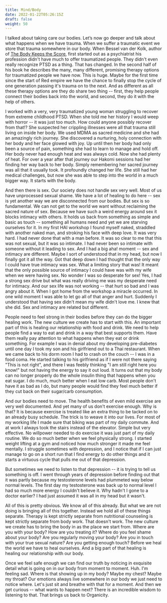 ```yaml
---
title: Mind/Body
date: 2022-01-22T05:26:15Z
draft: false
weight: 50
---
```

I talked about taking care our bodies. Let’s now go deeper and talk about what happens when we have trauma. When we suffer a traumatic event we store that trauma somewhere in our body. When Bessel van der Kolk, author of [The Body Keeps the Score][1], first started out as a psychiatrist his profession didn't have much to offer traumatized people. They didn't even really recognize PTSD as a thing. That has changed. In the second half of his book he describes the many, many different, promising therapy options for traumatized people we have now. This is huge. Maybe for the first time since the start of Red empire we have the chance to finally stop the cycle of one generation passing it's trauma on to the next. And as different as all these therapy options are they do share two thing -- first, they help people connect their bodies back into the world, and second, they do it with the help of others.

I worked with a very, very traumatized young woman struggling to recover from extreme childhood PTSD. When she told me her history I would weep with horror -- it was just too much. How could anyone possibly recover from that!? She suspected her crippling illnesses were all that trauma still living on inside her body. We used MDMA as sacred medicine and she had an amazingly rich journey. She discovered a nurturing, holy connection with her body and her face glowed with joy. Up until then her body had only been a source of pain, something she had to learn to manage and hold off. Her body never had enough heat and was always cold. Now she had plenty of heat. For over a year after that journey our Hakomi sessions had her finding her way back to her body. Simply remembering her sacred journey was all that it usually took. It profoundly changed her life. She still had her medical challenges, but now she was able to step into the world in a much bigger way. It starts with the body.

And then there is sex. Our society does not handle sex very well. Most of us have unprocessed sexual shame. We have a lot of healing to do here -- sex is yet another way we are disconnected from our bodies. But sex is so fundamental. We can not get to the world we want without reclaiming the sacred nature of sex. Because we have such a weird energy around sex it blocks intimacy with others. It holds us back from something as simple and basic as touch -- something all humans need and yet we are starving ourselves for it. In my first HAI workshop I found myself naked, straddled with another naked man, and stroking his face with deep love. It was very hard. I had never done that with a man before. It was so clear to me that this was not sexual, but it was so intimate. I had never been so intimate with someone without it leading to sex. And I had a big aha! moment -- sex and intimacy are different. Maybe I sort of understood that in my head, but now I finally got it all the way. Got that deep down I had thought that the only way I could have true intimacy was sex. What a limiting story that was! It meant that the only possible source of intimacy I could have was with my wife when we were having sex. No wonder I was so desperate for sex! Yes, I had a strong sex drive but what was really driving me was my desperate need for intimacy. And our sex life was not working -- that hurt so bad and I was angry about it. When I got home from the workshop a miracle occurred. In one wild moment I was able to let go all of that anger and hurt. Suddenly I understood that having sex didn't mean my wife didn't love me. I knew that she did. Sex and intimacy are related but different.

People need to feel strong in their bodies before they can do the bigger healing work. The new culture we create has to start with this. An important part of this is healing our relationship with food and drink. We need to help people find a way to eat and drink in a way that best supports them. Have them really pay attention to what happens when they eat or drink something. For example I was in denial about my developing pre-diabetes until one day I took my son and his girlfriend out to a Thai restaurant. When we came back to his dorm room I had to crash on the couch -- I was in a food coma. He started talking to his girlfriend as if I were not there saying "This is not right", and there I was feebly thinking "I am still right here you know!" but not having the energy to say it out loud. It turns out that my body can no longer properly do the whole insulin thing that happens when you eat sugar. I do much, much better when I eat low carb. Most people don't have it as bad as I do, but many people would find they feel much better if they cut back on their sugar/carb consumption.

And our bodies need to move. The health benefits of even mild exercise are very well documented. And yet many of us don't exercise enough. Why is that? It is because exercise is treated like an extra thing to be tacked on to an already busy schedule. The trick is to weave it into our lives. For most of my working life I made sure that biking was part of my daily commute. And at work I always took the stairs instead of the elevator. Simple but very effective. No willpower needed to do exercise it was just part of my daily routine. We do so much better when we feel physically strong. I started weight lifting at a gym and noticed how much stronger it made me feel mentally. I struggle sometimes with depression, and I notice that if I can just manage to go on a short run that I find energy to do other things and it starts a virtuous cycle that pulls me out of that depression.

But sometimes we need to listen to that depression -- it is trying to tell us something is off. I went through years of depression before finding out that it was partly because my testosterone levels had plummeted way below normal levels. The first day my testosterone was back up to normal level I had so much more energy I couldn't believe it. Why hadn't I gone to a doctor earlier? I had just assumed it was all in my head but it wasn't.

All of this is pretty obvious. We know all of this already. But what we are not doing is bringing all of this together. Instead we hold all of these things separate. Therapy is kept strictly separate from nutritional counseling is kept strictly separate from body work. That doesn't work. The new culture we create has to bring the body in as the place we start from. Where are you with your body? How are you treating it? Where do you feel shame about your body? Are you regularly moving your body? Are you in touch with your true sexual nature? Are you getting enough touch? Before we heal the world we have to heal ourselves. And a big part of that healing is healing our relationship with our body.

Once we feel safe enough we can find our truth by noticing in exquisite detail what is going on in our body from moment to moment. Huh. I'm feeling sad. Where is that showing up in my body? Maybe my chest? Maybe my throat? Our emotions always live somewhere in our body we just need to notice where. Let's just sit and breathe with that for a moment. And then we get curious -- what wants to happen next? There is an incredible wisdom to listening to that. That brings us back to Organicity.

[1]:	https://en.wikipedia.org/wiki/The_Body_Keeps_the_Score